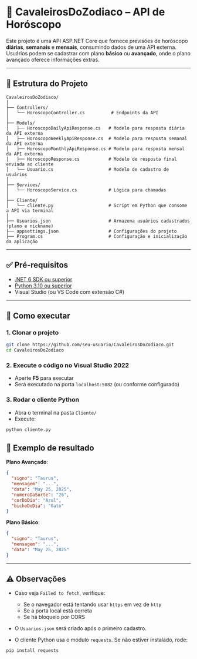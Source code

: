 # 🔮 CavaleirosDoZodiaco – API de Horóscopo

Este projeto é uma API ASP.NET Core que fornece previsões de horóscopo **diárias**, **semanais** e **mensais**, consumindo dados de uma API externa. Usuários podem se cadastrar com plano **básico** ou **avançado**, onde o plano avançado oferece informações extras.

---

## 🧩 Estrutura do Projeto

```
CavaleirosDoZodiaco/
│
├── Controllers/
│   └── HoroscopoController.cs          # Endpoints da API
│
├── Models/
│   ├── HoroscopoDailyApiResponse.cs   # Modelo para resposta diária da API externa
│   ├── HoroscopoWeeklyApiResponse.cs  # Modelo para resposta semanal da API externa
│   ├── HoroscopoMonthlyApiResponse.cs # Modelo para resposta mensal da API externa
│   ├── HoroscopoResponse.cs           # Modelo de resposta final enviada ao cliente
│   └── Usuario.cs                     # Modelo de cadastro de usuários
│
├── Services/
│   └── HoroscopoService.cs            # Lógica para chamadas
│
├── Cliente/
│   └── cliente.py                     # Script em Python que consome a API via terminal
│
├── Usuarios.json                      # Armazena usuários cadastrados (plano e nickname)
├── appsettings.json                   # Configurações do projeto
├── Program.cs                         # Configuração e inicialização da aplicação
```

---

## ✅ Pré-requisitos

- [.NET 6 SDK ou superior](https://dotnet.microsoft.com/en-us/download)
- [Python 3.10 ou superior](https://www.python.org/downloads/)
- Visual Studio (ou VS Code com extensão C#)

---

## 🚀 Como executar

### 1. Clonar o projeto

```bash
git clone https://github.com/seu-usuario/CavaleirosDoZodiaco.git
cd CavaleirosDoZodiaco
```

### 2. Execute o código no Visual Studio 2022

- Aperte **F5** para executar
- Será executado na porta `localhost:5082` (ou conforme configurado)

### 3. Rodar o cliente Python

- Abra o terminal na pasta `Cliente/`
- Execute:
```bash
python cliente.py
```

## 📄 Exemplo de resultado

**Plano Avançado**:

```json
{
  "signo": "Taurus",
  "mensagem": "...",
  "data": "May 25, 2025",
  "numeroDaSorte": "26",
  "corDoDia": "Azul",
  "bichoDoDia": "Gato"
}
```

**Plano Básico**:

```json
{
  "signo": "Taurus",
  "mensagem": "...",
  "data": "May 25, 2025"
}
```

---

## ⚠️ Observações

- Caso veja `Failed to fetch`, verifique:
  - Se o navegador está tentando usar `https` em vez de `http`
  - Se a porta local está correta
  - Se há bloqueio por CORS

- O `Usuarios.json` será criado após o primeiro cadastro.
- O cliente Python usa o módulo `requests`. Se não estiver instalado, rode:
```bash
pip install requests
```
